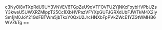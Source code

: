 
c3NyOi8vTXpRdU9UY3VNVEV6TGpZeU9qVTFOVFU2YjNKcFoybHVPbUZsY3kweU5UWXRZMlppT25Cc1lXbHVPazVFYXpGUFJGRXdUbFJWTkM4X2IySm1jM0JoY21GdFBTWm5jbTkxY0QxU2JrcHNXbFpPVkZWcE1YZGtWMHB6WVZkTg ==
